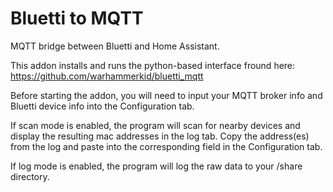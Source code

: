 # Bluetti to MQTT

MQTT bridge between Bluetti and Home Assistant.

This addon installs and runs the python-based interface fround here: https://github.com/warhammerkid/bluetti_mqtt

Before starting the addon, you will need to input your MQTT broker info and Bluetti device info into the Configuration tab.

If scan mode is enabled, the program will scan for nearby devices and display the resulting mac addresses in the log tab.  Copy the address(es) from the log and paste into the corresponding field in the Configuration tab.

If log mode is enabled, the program will log the raw data to your /share directory.